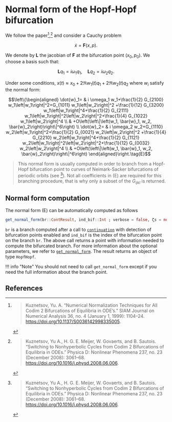 # Normal form of the Hopf-Hopf bifurcation

We follow the paper[^Kuznetsov],[^Kuznetsov2] and consider a Cauchy problem

$$\dot x=\mathbf F(x,p).$$

We denote by $\mathbf L$ the jacobian of $\mathbf F$ at the bifurcation point $(x_0,p_0)$. We choose a basis such that:

$$\mathbf L q_1=i \omega_{1} q_1, \quad \mathbf L q_2=i \omega_{2} q_2.$$

Under some conditions, $x(t)\approx x_0+2\Re w_1(t)q_1+2\Re w_2(t)q_2$ where $w_i$ satisfy the normal form:

$$\left\{\begin{aligned}
\dot{w}_1= & i \omega_1 w_1+\frac{1}{2} G_{2100} w_1\left|w_1\right|^2+G_{1011} w_1\left|w_2\right|^2 
 +\frac{1}{12} G_{3200} w_1\left|w_1\right|^4+\frac{1}{2} G_{2111} w_1\left|w_1\right|^2\left|w_2\right|^2+\frac{1}{4} G_{1022} w_1\left|w_2\right|^4 \\
& +O\left(\left\|\left(w_1, \bar{w}_1, w_2, \bar{w}_2\right)\right\|^6\right) \\
\dot{w}_2= & i \omega_2 w_2+G_{1110} w_2\left|w_1\right|^2+\frac{1}{2} G_{0021} w_2\left|w_2\right|^2 +\frac{1}{4} G_{2210} w_2\left|w_1\right|^4+\frac{1}{2} G_{1121} w_2\left|w_1\right|^2\left|w_2\right|^2+\frac{1}{12} G_{0032} w_2\left|w_2\right|^4 \\
& +O\left(\left\|\left(w_1, \bar{w}_1, w_2, \bar{w}_2\right)\right\|^6\right)
\end{aligned}\right.\tag{E}$$

> This normal form is usually computed in order to branch from a Hopf-Hopf bifurcation point to curves of Neimark-Sacker bifurcations of periodic orbits (see [^Kuznetsov2]). Not all coefficients in (E) are required for this branching procedure, that is why only a subset of the $G_{ijkl}$ is returned.

## Normal form computation

The normal form (E) can be automatically computed as follows

```julia
get_normal_form(br::ContResult, ind_bif::Int ; verbose = false, ζs = nothing, lens = getlens(br))
```

`br` is a branch computed after a call to [`continuation`](@ref) with detection of bifurcation points enabled and `ind_bif` is the index of the bifurcation point on the branch `br`. The above call returns a point with information needed to compute the bifurcated branch. For more information about the optional parameters, we refer to [`get_normal_form`](@ref). The result returns an object of type `HopfHopf`.

!!! info "Note"
    You should not need to call `get_normal_form` except if you need the full information about the branch point.

## References


[^Kuznetsov]:> Kuznetsov, Yu. A. “Numerical Normalization Techniques for All Codim 2 Bifurcations of Equilibria in ODE’s.” SIAM Journal on Numerical Analysis 36, no. 4 (January 1, 1999): 1104–24. https://doi.org/10.1137/S0036142998335005.

[^Kuznetsov2]:> Kuznetsov, Yu A., H. G. E. Meijer, W. Govaerts, and B. Sautois. “Switching to Nonhyperbolic Cycles from Codim 2 Bifurcations of Equilibria in ODEs.” Physica D: Nonlinear Phenomena 237, no. 23 (December 2008): 3061–68. https://doi.org/10.1016/j.physd.2008.06.006.


